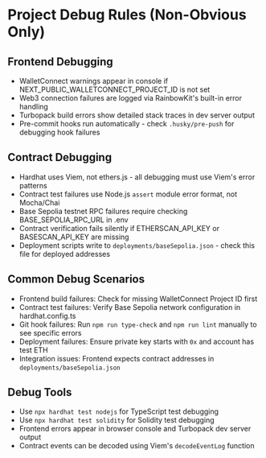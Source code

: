 # Project Debug Rules (Non-Obvious Only)

## Frontend Debugging
- WalletConnect warnings appear in console if NEXT_PUBLIC_WALLETCONNECT_PROJECT_ID is not set
- Web3 connection failures are logged via RainbowKit's built-in error handling
- Turbopack build errors show detailed stack traces in dev server output
- Pre-commit hooks run automatically - check `.husky/pre-push` for debugging hook failures

## Contract Debugging
- Hardhat uses Viem, not ethers.js - all debugging must use Viem's error patterns
- Contract test failures use Node.js `assert` module error format, not Mocha/Chai
- Base Sepolia testnet RPC failures require checking BASE_SEPOLIA_RPC_URL in .env
- Contract verification fails silently if ETHERSCAN_API_KEY or BASESCAN_API_KEY are missing
- Deployment scripts write to `deployments/baseSepolia.json` - check this file for deployed addresses

## Common Debug Scenarios
- Frontend build failures: Check for missing WalletConnect Project ID first
- Contract test failures: Verify Base Sepolia network configuration in hardhat.config.ts
- Git hook failures: Run `npm run type-check` and `npm run lint` manually to see specific errors
- Deployment failures: Ensure private key starts with `0x` and account has test ETH
- Integration issues: Frontend expects contract addresses in `deployments/baseSepolia.json`

## Debug Tools
- Use `npx hardhat test nodejs` for TypeScript test debugging
- Use `npx hardhat test solidity` for Solidity test debugging
- Frontend errors appear in browser console and Turbopack dev server output
- Contract events can be decoded using Viem's `decodeEventLog` function